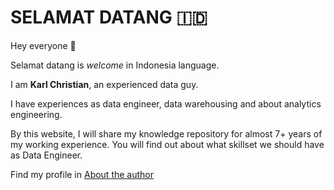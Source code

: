 # SELAMAT DATANG :indonesia:

Hey everyone :wave:

Selamat datang is _welcome_ in Indonesia language.

I am **Karl Christian**, an experienced data guy.

I have experiences as data engineer, data warehousing and about analytics engineering.

By this website, I will share my knowledge repository for almost 7+ years of my working experience.
You will find out about what skillset we should have as Data Engineer.

Find my profile in [About the author](author.md)
